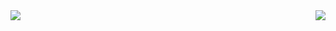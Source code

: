 <!--
**houfangdong/houfangdong** is a ✨ _special_ ✨ repository because its `README.md` (this file) appears on your GitHub profile.

Here are some ideas to get you started:

- 🔭 I’m currently working on ...
- 🌱 I’m currently learning ...
- 👯 I’m looking to collaborate on ...
- 🤔 I’m looking for help with ...
- 💬 Ask me about ...
- 📫 How to reach me: ...
- 😄 Pronouns: ...
- ⚡ Fun fact: ...
-->
<a href="https://github.com/houfangdong">
  <img align="left" src="https://github-readme-stats.vercel.app/api?username=houfangdong&theme=blueberry&show_icons=true" />
</a>

<a href="https://github.com/houfangdong">
  <img align="right" src="https://github-readme-stats.vercel.app/api/top-langs/?username=houfangdong&hide=html,golang" />
</a>
